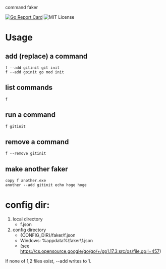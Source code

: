 command faker

[![Go Report Card](https://goreportcard.com/badge/github.com/shu-go/f)](https://goreportcard.com/report/github.com/shu-go/f)
![MIT License](https://img.shields.io/badge/License-MIT-blue)

# Usage

## add (replace) a command

```
f --add gitinit git init
f --add goinit go mod init
```

## list commands

```
f
```

## run a command

```
f gitinit
```

## remove a command

```
f --remove gitinit
```

## make another faker

```
copy f another.exe
another --add gitinit echo hoge hoge
```

# config dir:

1. local directory
   - f.json
2. config directory
   - {CONFIG_DIR}/faker/f.json
   - Windows: %appdata%\faker\f.json
   - (see https://cs.opensource.google/go/go/+/go1.17.3:src/os/file.go;l=457)

If none of 1,2 files exist, --add writes to 1.


<!-- vim: set et ft=markdown sts=4 sw=4 ts=4 tw=0 : -->
